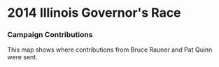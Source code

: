 <h1>2014 Illinois Governor's Race</h1>
<h3>Campaign Contributions</h3>
<p>This map shows where contributions from Bruce Rauner and Pat Quinn were sent.</p>
